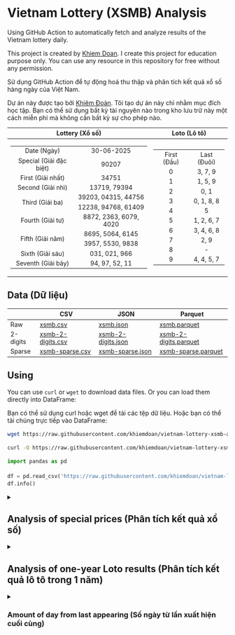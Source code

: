 # Vietnam Lottery (XSMB) Analysis

Using GitHub Action to automatically fetch and analyze results of the Vietnam lottery daily.

This project is created by [Khiem Doan](https://github.com/khiemdoan). I create this project for education purpose only. You can use any resource in this repository for free without any permission.

Sử dụng GitHub Action để tự động hoá thu thập và phân tích kết quả xổ số hàng ngày của Việt Nam.

Dự án này được tạo bởi [Khiêm Đoàn](https://github.com/khiemdoan). Tôi tạo dự án này chỉ nhằm mục đích học tập. Bạn có thể sử dụng bất kỳ tài nguyên nào trong kho lưu trữ này một cách miễn phí mà không cần bất kỳ sự cho phép nào.

| Lottery (Xổ số) | Loto (Lô tô) |
| :------------: | :----------: |
| <table><tr><td>Date (Ngày)</td><td>30-06-2025</td></tr><tr><td>Special (Giải đặc biệt)</td><td>90207</td></tr><tr><td>First (Giải nhất)</td><td>34751</td></tr><tr><td>Second (Giải nhì)</td><td>13719, 79394</td></tr><tr><td rowspan="2">Third (Giải ba)</td><td>39203, 04315, 44756</td></tr><tr><td>12238, 94768, 61409</td></tr><tr><td>Fourth (Giải tư)</td><td>8872, 2363, 6079, 4020</td></tr><tr><td rowspan="2">Fifth (Giải năm)</td><td>8695, 5064, 6145</td></tr><tr><td>3957, 5530, 9838</td></tr><tr><td>Sixth (Giải sáu)</td><td>031, 021, 966</td></tr><tr><td>Seventh (Giải bảy)</td><td>94, 97, 52, 11</td></tr></table> | <table><tr><td>First (Đầu)</td><td>Last (Đuôi)</td></tr><tr><td>0</td><td>3, 7, 9</td></tr><tr><td>1</td><td>1, 5, 9</td></tr><tr><td>2</td><td>0, 1</td></tr><tr><td>3</td><td>0, 1, 8, 8</td></tr><tr><td>4</td><td>5</td></tr><tr><td>5</td><td>1, 2, 6, 7</td></tr><tr><td>6</td><td>3, 4, 6, 8</td></tr><tr><td>7</td><td>2, 9</td></tr><tr><td>8</td><td>-</td></tr><tr><td>9</td><td>4, 4, 5, 7</td></tr></table> |

## Data (Dữ liệu)

|          | CSV | JSON | Parquet |
|----------|-----|------|---------|
| Raw      | [xsmb.csv](https://raw.githubusercontent.com/khiemdoan/vietnam-lottery-xsmb-analysis/refs/heads/main/data/xsmb.csv) | [xsmb.json](https://raw.githubusercontent.com/khiemdoan/vietnam-lottery-xsmb-analysis/refs/heads/main/data/xsmb.json) | [xsmb.parquet](https://raw.githubusercontent.com/khiemdoan/vietnam-lottery-xsmb-analysis/refs/heads/main/data/xsmb.parquet) |
| 2-digits | [xsmb-2-digits.csv](https://raw.githubusercontent.com/khiemdoan/vietnam-lottery-xsmb-analysis/refs/heads/main/data/xsmb-2-digits.csv) | [xsmb-2-digits.json](https://raw.githubusercontent.com/khiemdoan/vietnam-lottery-xsmb-analysis/refs/heads/main/data/xsmb-2-digits.json) | [xsmb-2-digits.parquet](https://raw.githubusercontent.com/khiemdoan/vietnam-lottery-xsmb-analysis/refs/heads/main/data/xsmb-2-digits.parquet) |
| Sparse   | [xsmb-sparse.csv](https://raw.githubusercontent.com/khiemdoan/vietnam-lottery-xsmb-analysis/refs/heads/main/data/xsmb-sparse.csv) | [xsmb-sparse.json](https://raw.githubusercontent.com/khiemdoan/vietnam-lottery-xsmb-analysis/refs/heads/main/data/xsmb-sparse.json) | [xsmb-sparse.parquet](https://raw.githubusercontent.com/khiemdoan/vietnam-lottery-xsmb-analysis/refs/heads/main/data/xsmb-sparse.parquet) |

## Using

You can use `curl` or `wget` to download data files. Or you can load them directly into DataFrame:

Bạn có thể sử dụng curl hoặc wget để tải các tệp dữ liệu. Hoặc bạn có thể tải chúng trực tiếp vào DataFrame:

```sh
wget https://raw.githubusercontent.com/khiemdoan/vietnam-lottery-xsmb-analysis/refs/heads/main/data/xsmb.csv
```

```sh
curl -O https://raw.githubusercontent.com/khiemdoan/vietnam-lottery-xsmb-analysis/refs/heads/main/data/xsmb-2-digits.csv
```

```python
import pandas as pd

df = pd.read_csv('https://raw.githubusercontent.com/khiemdoan/vietnam-lottery-xsmb-analysis/refs/heads/main/data/xsmb-sparse.csv')
df.info()
```

<details>
  <summary><h2>Analysis of special prices (Phân tích kết quả xổ số)</h2></summary>
  <h3>Amount of day from last appearing (Số ngày từ lần xuất hiện cuối cùng)</h3>

  ![Delta](images/special_delta.jpg)

  <h3>Top 10 amount of day from last appearing (Top 10 số lâu chưa xuất hiện)</h3>

  ![Delta top 10](images/special_delta_top_10.jpg)
</details>

<details>
  <summary><h2>Analysis of one-year Loto results (Phân tích kết quả lô tô trong 1 năm)</h2></summary>

  Max: 124. Min: 76.

  Mean: 97.47. Standard deviation: 9.49.

  <h3>Detail (Chi tiết)</h3>

  ![Detail](images/heatmap.jpg)

  <h3>Top 10</h3>

  ![Top 10](images/top-10.jpg)

  <h3>Distribution (Phân bổ)</h3>

  ![Distribution](images/distribution.jpg)
</details>

<details>
  <summary><h3>Amount of day from last appearing (Số ngày từ lần xuất hiện cuối cùng)</h2></summary>

  ![Delta](images/delta.jpg)

  <h3>Top 10 amount of day from last appearing (Top 10 số lâu chưa xuất hiện)</h3>

  ![Delta top 10](images/delta_top_10.jpg)
</details>